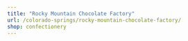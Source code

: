 ```yaml
---
title: "Rocky Mountain Chocolate Factory"
url: /colorado-springs/rocky-mountain-chocolate-factory/
shop: confectionery
---
```

